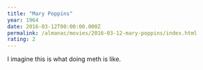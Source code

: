 ```yaml
---
title: "Mary Poppins"
year: 1964
date: 2016-03-12T00:00:00.000Z
permalink: /almanac/movies/2016-03-12-mary-poppins/index.html
rating: 2
---
```


I imagine this is what doing meth is like.
